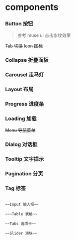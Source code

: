 # components

### Button 按钮
> 参考 muse ui  点击水纹效果

~~Tab 切换~~
~~Icon  图标~~
### Collapse 折叠面板
### Carousel 走马灯
### Layout 布局
### Progress 进度条
### Loading 加载
~~Menu 导航菜单~~
### Dialog 对话框
### Tooltip 文字提示
### Pagination 分页
### Tag 标签
~~~Search 搜索~~

~~Input 输入框~~

~~~Table 表格~~

~~Tabs 选项卡~~

~~Slider 滑块~~